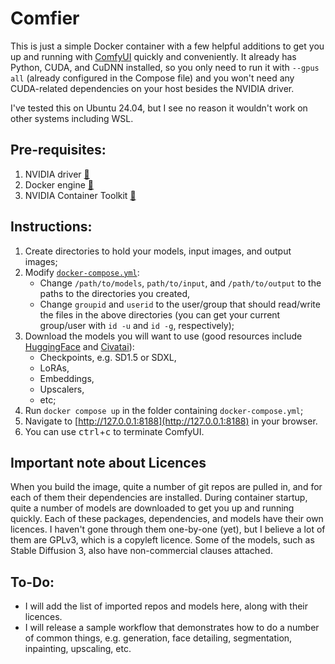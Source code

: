 # Comfier
This is just a simple Docker container with a few helpful additions to get you up and running with [ComfyUI](https://github.com/comfyanonymous/ComfyUI) quickly and conveniently.
It already has Python, CUDA, and CuDNN installed, so you only need to run it with `--gpus all` (already configured in the Compose file) and you won't need any CUDA-related dependencies on your host besides the NVIDIA driver.

I've tested this on Ubuntu 24.04, but I see no reason it wouldn't work on other systems including WSL.

## Pre-requisites:

1. NVIDIA driver [🔗](https://www.nvidia.com/en-in/drivers/)
1. Docker engine [🔗](https://docs.docker.com/desktop/install/linux-install/)
1. NVIDIA Container Toolkit [🔗](https://github.com/NVIDIA/nvidia-container-toolkit)

## Instructions:

1. Create directories to hold your models, input images, and output images;
1. Modify [`docker-compose.yml`](docker-compose.yml):
    * Change `/path/to/models`, `path/to/input`, and `/path/to/output` to the paths to the directories you created,
    * Change `groupid` and `userid` to the user/group that should read/write the files in the above directories (you can get your current group/user with `id -u` and `id -g`, respectively);
1. Download the models you will want to use (good resources include [HuggingFace](https://huggingface.co/) and [Civatai](https://civitai.com/)):
    * Checkpoints, e.g. SD1.5 or SDXL,
    * LoRAs,
    * Embeddings,
    * Upscalers,
    * etc;
1. Run `docker compose up` in the folder containing `docker-compose.yml`;
1. Navigate to [http://127.0.0.1:8188](http://127.0.0.1:8188) in your browser.
1. You can use <kbd>ctrl</kbd>+<kbd>c</kbd> to terminate ComfyUI.

## Important note about Licences
When you build the image, quite a number of git repos are pulled in, and for each of them their dependencies are installed.
During container startup, quite a number of models are downloaded to get you up and running quickly.
Each of these packages, dependencies, and models have their own licences.
I haven't gone through them one-by-one (yet), but I believe a lot of them are GPLv3, which is a copyleft licence.
Some of the models, such as Stable Diffusion 3, also have non-commercial clauses attached.

## To-Do:
* I will add the list of imported repos and models here, along with their licences.
* I will release a sample workflow that demonstrates how to do a number of common things, e.g. generation, face detailing, segmentation, inpainting, upscaling, etc.
